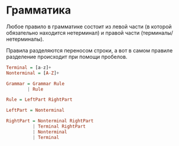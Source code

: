 # Грамматика

Любое правило в грамматике состоит из левой части (в которой обязательно находится нетерминал) и правой части (терминалы/нетерминалы). 

Правила разделяются переносом строки, а вот в самом правиле разделение происходит при помощи пробелов.

``` Haskell
Terminal = [a-z]+
Nonterminal = [A-Z]+

Grammar = Grammar Rule
        | Rule

Rule = LeftPart RightPart

LeftPart = Nonterminal 

RightPart = Nonterminal RightPart 
          | Terminal RightPart
          | Nonterminal
          | Terminal
```
